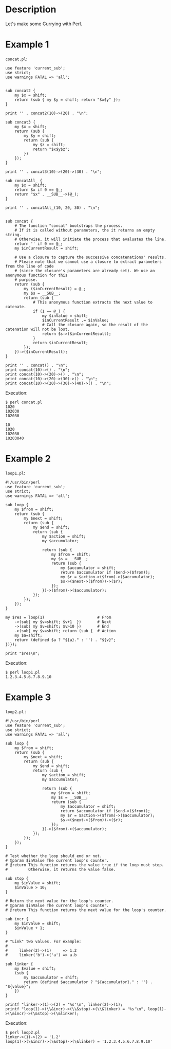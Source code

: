 # Description

Let's make some Currying with Perl.

# Example 1

`concat.pl`:

	use feature 'current_sub';
	use strict;
	use warnings FATAL => 'all';


	sub concat2 {
	    my $x = shift;
	    return (sub { my $y = shift; return "$x$y" });
	}

	print '' . concat2(10)->(20) . "\n";

	sub concat3 {
	    my $x = shift;
	    return (sub {
	        my $y = shift;
	        return (sub {
	            my $z = shift;
	            return "$x$y$z";
	        })
	    });
	}

	print '' . concat3(10)->(20)->(30) . "\n";

	sub concatAll_ {
	    my $x = shift;
	    return $x if 0 == @_;
	    return "$x" . __SUB__->(@_);
	}

	print '' . concatAll_(10, 20, 30) . "\n";


	sub concat {
	    # The function "concat" bootstraps the process.
	    # If it is called without parameters, the it returns an empty string.
	    # Otherwise, it will initiate the process that evaluates the line.
	    return '' if 0 == @_;
	    my $inCurrentResult = shift;

	    # Use a closure to capture the successive concatenations' results.
	    # Please note that we cannot use a closure to extract parameters from the line of code
	    # (since the closure's parameters are already set). We use an anonymous function for this
	    # purpose.
	    return (sub {
	        my ($inCurrentResult) = @_;
	        my $s = __SUB__;
	        return (sub {
	            # This anonymous function extracts the next value to catenate.
	            if (1 == @_) {
	                my $inValue = shift;
	                $inCurrentResult .= $inValue;
	                # Call the closure again, so the result of the catenation will not be lost.
	                return $s->($inCurrentResult);
	            }
	            return $inCurrentResult;
	        });
	    })->($inCurrentResult);
	}

	print '' . concat() . "\n";
	print concat(10)->() . "\n";
	print concat(10)->(20)->() . "\n";
	print concat(10)->(20)->(30)->() . "\n";
	print concat(10)->(20)->(30)->(40)->() . "\n";

Execution:

	$ perl concat.pl 
	1020
	102030
	102030

	10
	1020
	102030
	10203040


# Example 2

`loop1.pl`:

	#!/usr/bin/perl
	use feature 'current_sub';
	use strict;
	use warnings FATAL => 'all';

	sub loop {
	    my $from = shift;
	    return (sub {
	        my $next = shift;
	        return (sub {
	            my $end = shift;
	            return (sub {
	                my $action = shift;
	                my $accumulator;

	                return (sub {
	                    my $from = shift;
	                    my $s = __SUB__;
	                    return (sub {
	                        my $accumulator = shift;
	                        return $accumulator if ($end->($from));
	                        my $r = $action->($from)->($accumulator);
	                        $s->($next->($from))->($r);
	                    });
	                })->($from)->($accumulator);
	            });
	        });
	    });
	}

	my $res = loop(1)                       # From
	    ->(sub{ my $v=shift; $v+1  })       # Next
	    ->(sub{ my $v=shift; $v>10 })       # End
	    ->(sub{ my $v=shift; return (sub {  # Action
	    my $a=shift;
	    return (defined $a ? "${a}." : '') . "${v}";
	})});

	print "$res\n";

Execution:

	$ perl loop1.pl 
	1.2.3.4.5.6.7.8.9.10

# Example 3

`loop2.pl` :

	#!/usr/bin/perl
	use feature 'current_sub';
	use strict;
	use warnings FATAL => 'all';

	sub loop {
	    my $from = shift;
	    return (sub {
	        my $next = shift;
	        return (sub {
	            my $end = shift;
	            return (sub {
	                my $action = shift;
	                my $accumulator;

	                return (sub {
	                    my $from = shift;
	                    my $s = __SUB__;
	                    return (sub {
	                        my $accumulator = shift;
	                        return $accumulator if ($end->($from));
	                        my $r = $action->($from)->($accumulator);
	                        $s->($next->($from))->($r);
	                    });
	                })->($from)->($accumulator);
	            });
	        });
	    });
	}

	# Test whether the loop should end or not.
	# @param $inValue The current loop's counter.
	# @return This function returns the value true if the loop must stop.
	#         Otherwise, it returns the value false.

	sub stop {
	    my $inValue = shift;
	    $inValue > 10;
	}

	# Return the next value for the loop's counter.
	# @param $inValue The current loop's counter.
	# @return This function returns the next value for the loop's counter.

	sub incr {
	    my $inValue = shift;
	    $inValue + 1;
	}

	# "Link" two values. For example:
	#
	#     linker(2)->(1)     => 1.2
	#     linker('b')->('a') => a.b

	sub linker {
	    my $value = shift;
	    (sub {
	        my $accumulator = shift;
	        return (defined $accumulator ? "${accumulator}." : '') . "${value}";
	    })
	}

	printf "linker->(1)->(2) = '%s'\n", linker(2)->(1);
	printf "loop(1)->(\\&incr)->(\\&stop)->(\\&linker) = '%s'\n", loop(1)->(\&incr)->(\&stop)->(\&linker);

Execution:

	$ perl loop2.pl 
	linker->(1)->(2) = '1.2'
	loop(1)->(\&incr)->(\&stop)->(\&linker) = '1.2.3.4.5.6.7.8.9.10'

